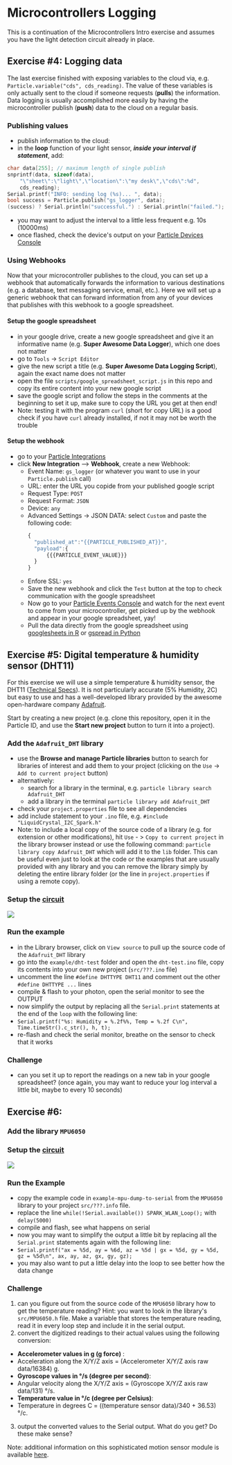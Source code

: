 # Microcontrollers Logging

This is a continuation of the Microcontrollers Intro exercise and assumes you have the light detection circuit already in place.

## Exercise #4: Logging data

The last exercise finished with exposing variables to the cloud via, e.g. `Particle.variable("cds", cds_reading)`. The value of these variables is only actually sent to the cloud if someone requests (**pulls**) the information. Data logging is usually accomplished more easily by having the microcontroller publish (**push**) data to the cloud on a regular basis.

### Publishing values

- publish information to the cloud:
- in the **loop** function of your light sensor, ***inside your interval if statement***, add:
```C++
char data[255]; // maximum length of single publish
snprintf(data, sizeof(data),
    "\"sheet\":\"light\",\"location\":\"my desk\",\"cds\":%d",
    cds_reading);
Serial.printf("INFO: sending log (%s)... ", data);
bool success = Particle.publish("gs_logger", data);
(success) ? Serial.println("successful.") : Serial.println("failed.");
```
- you may want to adjust the interval to a little less frequent e.g. 10s (10000ms)
- once flashed, check the device's output on your [Particle Devices Console](https://console.particle.io/devices)

### Using Webhooks

Now that your microcontroller publishes to the cloud, you can set up a webhook that automatically forwards the information to various destinations (e.g. a database, text messaging service, email, etc.). Here we will set up a generic webhook that can forward information from any of your devices that publishes with this webhook to a google spreadsheet.

#### Setup the google spreadsheet

- in your google drive, create a new google spreadsheet and give it an informative name (e.g. **Super Awesome Data Logger**), which one does not matter
- go to `Tools` -> `Script Editor`
- give the new script a title (e.g. **Super Awesome Data Logging Script**), again the exact name does not matter
- open the file `scripts/google_spreadsheet_script.js` in this repo and copy its entire content into your new google script
- save the google script and follow the steps in the comments at the beginning to set it up, make sure to copy the URL you get at then end!
- Note: testing it with the program `curl` (short for copy URL) is a good check if you have `curl` already installed, if not it may not be worth the trouble

#### Setup the webhook

- go to your [Particle Integrations](https://console.particle.io/integrations)
- click **New Integration** --> **Webhook**, create a new Webhook:
  - Event Name: `gs_logger` (or whatever you want to use in your `Particle.publish` call)
  - URL: enter the URL you copide from your published google script
  - Request Type: `POST`
  - Request Format: `JSON`
  - Device: `any`
  - Advanced Settings ->  JSON DATA: select `Custom` and paste the following code:
    ```Javascript
    {
      "published_at":"{{PARTICLE_PUBLISHED_AT}}",
      "payload":{
          {{{PARTICLE_EVENT_VALUE}}}
      }
    }
    ```
  - Enfore SSL: `yes`
  - Save the new webhook and click the `Test` button at the top to check communication with the google spreadsheet
  - Now go to your [Particle Events Console](https://console.particle.io/events) and watch for the next event to come from your microcontroller, get picked up by the webhook and appear in your google spreadsheet, yay!
  - Pull the data directly from the google spreadsheet using [googlesheets in R](https://github.com/jennybc/googlesheets#google-sheets-r-api) or [gspread in Python](https://github.com/burnash/gspread)

## Exercise #5: Digital temperature & humidity sensor (DHT11)

For this exercise we will use a simple temperature & humidity sensor, the DHT11 ([Technical Specs](https://www.mouser.com/ds/2/758/DHT11-Technical-Data-Sheet-Translated-Version-1143054.pdf)). It is not particularly accurate (5% Humidity, 2C) but easy to use and has a well-developed library provided by the awesome open-hardware company [Adafruit](https://www.adafruit.com/).

Start by creating a new project (e.g. clone this repository, open it in the Particle ID, and use the **Start new project** button to turn it into a project).

### Add the `Adafruit_DHT` library

- use the **Browse and manage Particle libraries** button to search for libraries of interest and add them to your project (clicking on the `Use` -> `Add to current project` button)
- alternatively:
  - search for a library in the terminal, e.g. `particle library search Adafruit_DHT`
  - add a library in the terminal `particle library add Adafruit_DHT`
- check your `project.properties` file to see all dependencies
- add include statement to your `.ino` file, e.g. `#include "LiquidCrystal_I2C_Spark.h"`
- Note: to include a local copy of the source code of a library (e.g. for extension or other modifications), hit `Use` - > `Copy to current project` in the library browser instead or use the following command: `particle library copy Adafruit_DHT` which will add it to the `lib` folder. This can be useful even just to look at the code or the examples that are usually provided with any library and you can remove the library simply by deleting the entire library folder (or the line in `project.properties` if using a remote copy).

### Setup the [circuit](http://www.electronicwings.com/particle/dht11-sensor-interfacing-with-particle-photon)

![](images/particle_photon_DHT11.png)

### Run the example

- in the Library browser, click on `View source` to pull up the source code of the `Adafruit_DHT` library
- go into the `example/dht-test` folder and open the `dht-test.ino` file, copy its contents into your own new project (`src/???.ino` file)
- uncomment the line `#define DHTTYPE DHT11` and comment out the other `#define DHTTYPE ...` lines
- compile & flash to your photon, open the serial monitor to see the OUTPUT
- now simplify the output by replacing all the `Serial.print` statements at the end of the `loop` with the following line:
- `Serial.printf("%s: Humidity = %.2f%%, Temp = %.2f C\n", Time.timeStr().c_str(), h, t);`
- re-flash and check the serial monitor, breathe on the sensor to check that it works

### Challenge

- can you set it up to report the readings on a new tab in your google spreadsheet? (once again, you may want to reduce your log interval a little bit, maybe to every 10 seconds)

## Exercise #6:

### Add the library `MPU6050`

### Setup the [circuit](http://www.electronicwings.com/particle/mpu6050-interfacing-with-particle-photon)

![](images/particle_photon_gyro.png)

### Run the Example

 - copy the example code in `example-mpu-dump-to-serial` from the `MPU6050` library to your project `src/???.info` file.
 - replace the line `while(!Serial.available()) SPARK_WLAN_Loop();` with `delay(5000)`
 - compile and flash, see what happens on serial
 - now you may want to simplify the output a little bit by replacing all the `Serial.print` statements again with the following line:
 - `Serial.printf("ax = %5d, ay = %6d, az = %5d | gx = %5d, gy = %5d, gz = %5d\n", ax, ay, az, gx, gy, gz);`
 - you may also want to put a little delay into the loop to see better how the data change

### Challenge

 1. can you figure out from the source code of the `MPU6050` library how to get the temperature reading? Hint: you want to look in the library's `src/MPU6050.h` file. Make a variable that stores the temperature reading, read it in every loop step and include it in the serial output.
 2. convert the digitized readings to their actual values using the following conversion:
  - **Accelerometer values in g (g force)** :
  - Acceleration along the X/Y/Z axis = (Accelerometer X/Y/Z axis raw data/16384) g.
  - **Gyroscope values in °/s (degree per second)**:
  - Angular velocity along the X/Y/Z axis = (Gyroscope X/Y/Z axis raw data/131) °/s.
  - **Temperature value in °/c (degree per Celsius)**:
  - Temperature in degrees C = ((temperature sensor data)/340 + 36.53) °/c.
 3. output the converted values to the Serial output. What do you get? Do these make sense?

Note: additional information on this sophisticated motion sensor module is available [here](http://www.electronicwings.com/sensors-modules/mpu6050-gyroscope-accelerometer-temperature-sensor-module).
